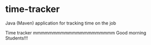 # time-tracker
Java (Maven) application for tracking time on the job

Time tracker
mmmmmmmmmmmmmmmmmmmmm
Good morning Students!!!
